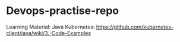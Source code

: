 # Devops-practise-repo

Learning Material:
Java Kubernetes: https://github.com/kubernetes-client/java/wiki/3.-Code-Examples
